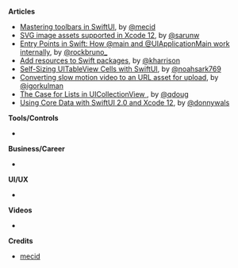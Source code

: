 
**Articles**

* [Mastering toolbars in SwiftUI](https://swiftwithmajid.com/2020/07/15/mastering-toolbars-in-swiftui/), by [@mecid](https://twitter.com/mecid)
* [SVG image assets supported in Xcode 12](https://sarunw.com/posts/svg-image-assets-supported-in-xcode12/), by [@sarunw](https://twitter.com/sarunw)
* [Entry Points in Swift: How @main and @UIApplicationMain work internally](https://swiftrocks.com/entry-points-swift-uiapplicationmain-main), by [@rockbruno_](https://twitter.com/rockbruno_)
* [Add resources to Swift packages](https://useyourloaf.com/blog/add-resources-to-swift-packages/), by [@kharrison](https://twitter.com/kharrison)
* [Self-Sizing UITableView Cells with SwiftUI](https://noahgilmore.com/blog/swiftui-self-sizing-cells/), by [@noahsark769](https://twitter.com/noahsark769)
* [Converting slow motion video to an URL asset for upload](https://blog.kulman.sk/converting-slow-motion-video-to-url-asset/), by [@igorkulman](https://twitter.com/igorkulman)
* [The Case for Lists in UICollectionView ](https://pspdfkit.com/blog/2020/the-case-for-lists-in-uicollectionview/), by [@qdoug](https://twitter.com/qdoug)
* [Using Core Data with SwiftUI 2.0 and Xcode 12](https://www.donnywals.com/using-core-data-with-swiftui-2-0-and-xcode-12/), by [@donnywals](https://twitter.com/donnywals/)

**Tools/Controls**

* 

**Business/Career**

* 

**UI/UX**

* 

**Videos**

* 

**Credits**

* [mecid](https://github.com/mecid)
